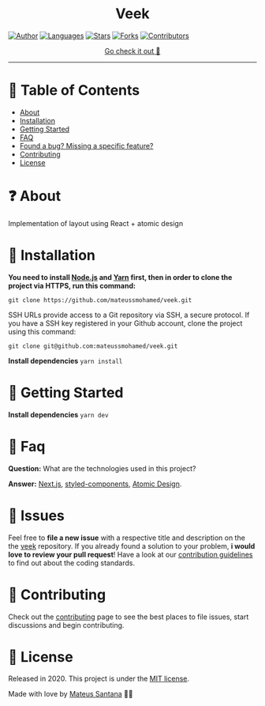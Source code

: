 <h1 align='center'>Veek</h1>

[![Author](https://img.shields.io/badge/author-mateussmohamed-D54F44?style=flat-square)](https://github.com/mateussmohamed)
[![Languages](https://img.shields.io/github/languages/count/mateussmohamed/veek?color=%23D54F44&style=flat-square)](#)
[![Stars](https://img.shields.io/github/stars/mateussmohamed/veek?color=D54F44&style=flat-square)](https://github.com/mateussmohamed/veek/stargazers)
[![Forks](https://img.shields.io/github/forks/mateussmohamed/veek?color=%23D54F44&style=flat-square)](https://github.com/mateussmohamed/veek/network/members)
[![Contributors](https://img.shields.io/github/contributors/mateussmohamed/veek?color=D54F44&style=flat-square)](https://github.com/mateussmohamed/veek/graphs/contributors)

<p align="center">
   <a href="https://veek.vercel.app">Go check it out 🎉</a>
</p>

---

# :pushpin: Table of Contents

* [About](#question-about)
* [Installation](#construction_worker-installation)
* [Getting Started](#runner-getting-started)
* [FAQ](#postbox-faq)
* [Found a bug? Missing a specific feature?](#bug-issues)
* [Contributing](#tada-contributing)
* [License](#closed_book-license)


# :question: About

Implementation of layout using React + atomic design

# :construction_worker: Installation

**You need to install [Node.js](https://nodejs.org/en/download/) and [Yarn](https://yarnpkg.com/) first, then in order to clone the project via HTTPS, run this command:**

```git clone https://github.com/mateussmohamed/veek.git```

SSH URLs provide access to a Git repository via SSH, a secure protocol. If you have a SSH key registered in your Github account, clone the project using this command:

```git clone git@github.com:mateussmohamed/veek.git```

**Install dependencies**
```yarn install```

# :runner: Getting Started

**Install dependencies**
```yarn dev```

# :postbox: Faq

**Question:** What are the technologies used in this project?

**Answer:** [Next.js](https://nextjs.org), [styled-components](https://styled-components.com/), [Atomic Design](https://atomicdesign.bradfrost.com/chapter-2).

# :bug: Issues

Feel free to **file a new issue** with a respective title and description on the the [veek](https://github.com/mateussmohamed/veek/issues) repository. If you already found a solution to your problem, **i would love to review your pull request**! Have a look at our [contribution guidelines](https://github.com/mateussmohamed/veek/blob/master/.github/contributing.md) to find out about the coding standards.

# :tada: Contributing

Check out the [contributing](https://github.com/mateussmohamed/veek/blob/master/.github/contributing.md) page to see the best places to file issues, start discussions and begin contributing.

# :closed_book: License

Released in 2020.
This project is under the [MIT license](https://github.com/mateussmohamed/veek/blob/master/LICENSE).

Made with love by [Mateus Santana](https://github.com/mateussmohamed) 🖤🚀

